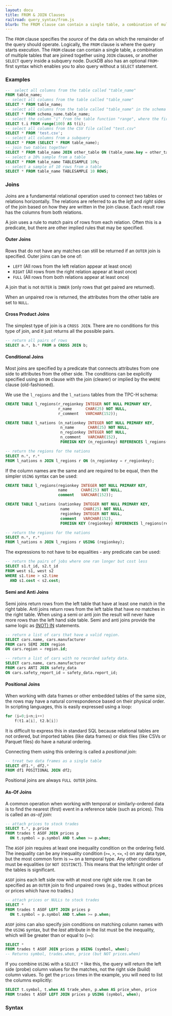 ```yaml
---
layout: docu
title: FROM & JOIN Clauses
railroad: query_syntax/from.js
blurb: The FROM clause can contain a single table, a combination of multiple tables that are joined together, or another SELECT query inside a subquery node.
---
```

The `FROM` clause specifies the *source* of the data on which the remainder of the query should operate. Logically, the `FROM` clause is where the query starts execution. The `FROM` clause can contain a single table, a combination of multiple tables that are joined together using `JOIN` clauses, or another `SELECT` query inside a subquery node. DuckDB also has an optional `FROM`-first syntax which enables you to also query without a `SELECT` statement.

### Examples

```sql
--  select all columns from the table called "table_name"
FROM table_name;
-- select all columns from the table called "table_name"
SELECT * FROM table_name;
-- select all columns from the table called "table_name" in the schema "schema_name
SELECT * FROM schema_name.table_name;
-- select the column "i" from the table function "range", where the first column of the range function is renamed to "i"
SELECT t.i FROM range(100) AS t(i);
-- select all columns from the CSV file called "test.csv"
SELECT * FROM 'test.csv';
-- select all columns from a subquery
SELECT * FROM (SELECT * FROM table_name);
-- join two tables together
SELECT * FROM table_name JOIN other_table ON (table_name.key = other_table.key);
-- select a 10% sample from a table
SELECT * FROM table_name TABLESAMPLE 10%;
-- select a sample of 10 rows from a table
SELECT * FROM table_name TABLESAMPLE 10 ROWS;
```

### Joins

Joins are a fundamental relational operation used to connect two tables or relations horizontally.
The relations are referred to as the _left_ and _right_ sides of the join
based on how they are written in the join clause.
Each result row has the columns from both relations.

A join uses a rule to match pairs of rows from each relation.
Often this is a predicate, but there are other implied rules that may be specified.

#### Outer Joins

Rows that do not have any matches can still be returned if an `OUTER` join is specified.
Outer joins can be one of:

* `LEFT` (All rows from the left relation appear at least once)
* `RIGHT` (All rows from the right relation appear at least once)
* `FULL` (All rows from both relations appear at least once)

A join that is not `OUTER` is `INNER` (only rows that get paired are returned).

When an unpaired row is returned, the attributes from the other table are set to `NULL`.

#### Cross Product Joins

The simplest type of join is a `CROSS JOIN`. 
There are no conditions for this type of join, 
and it just returns all the possible pairs.

```sql
-- return all pairs of rows
SELECT a.*, b.* FROM a CROSS JOIN b;
```

#### Conditional Joins

Most joins are specified by a predicate that connects 
attributes from one side to attributes from the other side.
The conditions can be explicitly specified using an `ON` clause
with the join (clearer) or implied by the `WHERE` clause (old-fashioned).

We use the `l_regions` and the `l_nations` tables from the TPC-H schema:

```sql
CREATE TABLE l_regions(r_regionkey INTEGER NOT NULL PRIMARY KEY,
                       r_name      CHAR(25) NOT NULL,
                       r_comment   VARCHAR(152));

CREATE TABLE l_nations (n_nationkey INTEGER NOT NULL PRIMARY KEY,
                        n_name      CHAR(25) NOT NULL,
                        n_regionkey INTEGER NOT NULL,
                        n_comment   VARCHAR(152),
                        FOREIGN KEY (n_regionkey) REFERENCES l_regions(r_regionkey));
```

```sql
-- return the regions for the nations
SELECT n.*, r.*
FROM l_nations n JOIN l_regions r ON (n_regionkey = r_regionkey);
```

If the column names are the same and are required to be equal,
then the simpler `USING` syntax can be used:

```sql
CREATE TABLE l_regions(regionkey INTEGER NOT NULL PRIMARY KEY,
                       name      CHAR(25) NOT NULL,
                       comment   VARCHAR(152));

CREATE TABLE l_nations (nationkey INTEGER NOT NULL PRIMARY KEY,
                        name      CHAR(25) NOT NULL,
                        regionkey INTEGER NOT NULL,
                        comment   VARCHAR(152),
                        FOREIGN KEY (regionkey) REFERENCES l_regions(regionkey));
```

```sql
-- return the regions for the nations
SELECT n.*, r.*
FROM l_nations n JOIN l_regions r USING (regionkey);
```

The expressions to not have to be equalities - any predicate can be used:

```sql
-- return the pairs of jobs where one ran longer but cost less
SELECT s1.t_id, s2.t_id 
FROM west s1, west s2
WHERE s1.time > s2.time 
  AND s1.cost < s2.cost;
```

#### Semi and Anti Joins

Semi joins return rows from the left table that have at least one match in the right table. Anti joins return rows from the left table that have _no_ matches in the right table. When using a semi or anti join the result will never have more rows than the left hand side table. Semi and anti joins provide the same logic as [(NOT) IN](../expressions/in) statements.

```sql
-- return a list of cars that have a valid region.
SELECT cars.name, cars.manufacturer 
FROM cars SEMI JOIN region
ON cars.region = region.id;
```

```sql
-- return a list of cars with no recorded safety data.
SELECT cars.name, cars.manufacturer
FROM cars ANTI JOIN safety_data
ON cars.safety_report_id = safety_data.report_id;
```


#### Positional Joins

When working with data frames or other embedded tables of the same size, 
the rows may have a natural correspondence based on their physical order.
In scripting languages, this is easily expressed using a loop:

```cpp
for (i=0;i<n;i++) 
    f(t1.a[i], t2.b[i])
```

It is difficult to express this in standard SQL because 
relational tables are not ordered, but imported tables (like data frames)
or disk files (like CSVs or Parquet files) do have a natural ordering.

Connecting them using this ordering is called a _positional join_:

```sql
-- treat two data frames as a single table
SELECT df1.*, df2.*
FROM df1 POSITIONAL JOIN df2;
```

Positional joins are always `FULL OUTER` joins.

#### As-Of Joins

A common operation when working with temporal or similarly-ordered data
is to find the nearest (first) event in a reference table (such as prices).
This is called an _as-of join_:

```sql
-- attach prices to stock trades
SELECT t.*, p.price
FROM trades t ASOF JOIN prices p 
  ON t.symbol = p.symbol AND t.when >= p.when;
```

The `ASOF` join requires at least one inequality condition on the ordering field.
The inequality can be any inequality condition (`>=`, `>`, `<=`, `<`)
on any data type, but the most common form is `>=` on a temporal type.
Any other conditions must be equalities (or `NOT DISTINCT`).
This means that the left/right order of the tables is significant.

`ASOF` joins each left side row with at most one right side row.
It can be specified as an `OUTER` join to find unpaired rows 
(e.g., trades without prices or prices which have no trades.)

```sql
-- attach prices or NULLs to stock trades
SELECT *
FROM trades t ASOF LEFT JOIN prices p 
  ON t.symbol = p.symbol AND t.when >= p.when;
```

`ASOF` joins can also specify join conditions on matching column names with the `USING` syntax,
but the *last* attribute in the list must be the inequality, 
which will be greater than or equal to (`>=`):

```sql
SELECT *
FROM trades t ASOF JOIN prices p USING (symbol, when);
-- Returns symbol, trades.when, price (but NOT prices.when)
```

If you combine `USING` with a `SELECT *` like this, 
the query will return the left side (probe) column values for the matches, 
not the right side (build) column values. 
To get the `prices` times in the example, you will need to list the columns explicitly:

```sql
SELECT t.symbol, t.when AS trade_when, p.when AS price_when, price
FROM trades t ASOF LEFT JOIN prices p USING (symbol, when);
```

### Syntax

<div id="rrdiagram"></div>
